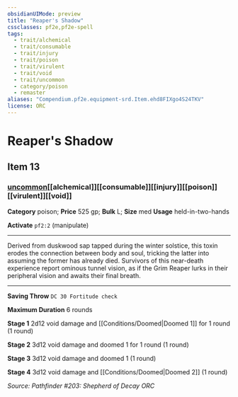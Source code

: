 ```yaml
---
obsidianUIMode: preview
title: "Reaper's Shadow"
cssclasses: pf2e,pf2e-spell
tags:
  - trait/alchemical
  - trait/consumable
  - trait/injury
  - trait/poison
  - trait/virulent
  - trait/void
  - trait/uncommon
  - category/poison
  - remaster
aliases: "Compendium.pf2e.equipment-srd.Item.ehd8FIXgo4S24TKV"
license: ORC
---
```

# Reaper's Shadow
## Item 13
### [uncommon](uncommon "Uncommon Rarity Trait")[[alchemical]][[consumable]][[injury]][[poison]][[virulent]][[void]]

**Category** poison; 
**Price** 525 gp; 
**Bulk** L; **Size** med
**Usage** held-in-two-hands

**Activate** `pf2:2` (manipulate)

* * *

Derived from duskwood sap tapped during the winter solstice, this toxin erodes the connection between body and soul, tricking the latter into assuming the former has already died. Survivors of this near-death experience report ominous tunnel vision, as if the Grim Reaper lurks in their peripheral vision and awaits their final breath.

* * *

**Saving Throw** `DC 30 Fortitude check`

**Maximum Duration** 6 rounds

**Stage 1** 2d12 void damage and [[Conditions/Doomed|Doomed 1]] for 1 round (1 round)

**Stage 2** 3d12 void damage and doomed 1 for 1 round (1 round)

**Stage 3** 3d12 void damage and doomed 1 (1 round)

**Stage 4** 3d12 void damage and [[Conditions/Doomed|Doomed 2]] (1 round)

*Source: Pathfinder #203: Shepherd of Decay*
*ORC*